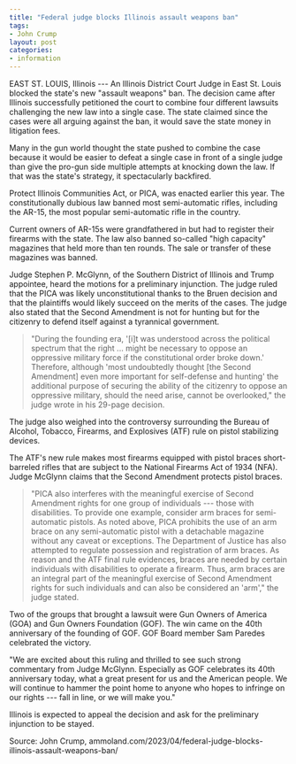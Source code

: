 ```yaml
---
title: "Federal judge blocks Illinois assault weapons ban"
tags:
- John Crump
layout: post
categories:
- information
---
```


EAST ST. LOUIS, Illinois --- An Illinois District Court Judge in East St. Louis blocked the state's new "assault weapons" ban. The decision came after Illinois successfully petitioned the court to combine four different lawsuits challenging the new law into a single case. The state claimed since the cases were all arguing against the ban, it would save the state money in litigation fees.

Many in the gun world thought the state pushed to combine the case because it would be easier to defeat a single case in front of a single judge than give the pro-gun side multiple attempts at knocking down the law. If that was the state's strategy, it spectacularly backfired.

Protect Illinois Communities Act, or PICA, was enacted earlier this year. The constitutionally dubious law banned most semi-automatic rifles, including the AR-15, the most popular semi-automatic rifle in the country.

Current owners of AR-15s were grandfathered in but had to register their firearms with the state. The law also banned so-called "high capacity" magazines that held more than ten rounds. The sale or transfer of these magazines was banned.

Judge Stephen P. McGlynn, of the Southern District of Illinois and Trump appointee, heard the motions for a preliminary injunction. The judge ruled that the PICA was likely unconstitutional thanks to the Bruen decision and that the plaintiffs would likely succeed on the merits of the cases. The judge also stated that the Second Amendment is not for hunting but for the citizenry to defend itself against a tyrannical government.

> "During the founding era, '[i]t was understood across the political spectrum that the right ... might be necessary to oppose an oppressive military force if the constitutional order broke down.' Therefore, although 'most undoubtedly thought [the Second Amendment] even more important for self-defense and hunting' the additional purpose of securing the ability of the citizenry to oppose an oppressive military, should the need arise, cannot be overlooked," the judge wrote in his 29-page decision.

The judge also weighed into the controversy surrounding the Bureau of Alcohol, Tobacco, Firearms, and Explosives (ATF) rule on pistol stabilizing devices.

The ATF's new rule makes most firearms equipped with pistol braces short-barreled rifles that are subject to the National Firearms Act of 1934 (NFA). Judge McGlynn claims that the Second Amendment protects pistol braces.

> "PICA also interferes with the meaningful exercise of Second Amendment rights for one group of individuals --- those with disabilities. To provide one example, consider arm braces for semi-automatic pistols. As noted above, PICA prohibits the use of an arm brace on any semi-automatic pistol with a detachable magazine without any caveat or exceptions. The Department of Justice has also attempted to regulate possession and registration of arm braces. As reason and the ATF final rule evidences, braces are needed by certain individuals with disabilities to operate a firearm. Thus, arm braces are an integral part of the meaningful exercise of Second Amendment rights for such individuals and can also be considered an 'arm'," the judge stated.

Two of the groups that brought a lawsuit were Gun Owners of America (GOA) and Gun Owners Foundation (GOF). The win came on the 40th anniversary of the founding of GOF. GOF Board member Sam Paredes celebrated the victory.

"We are excited about this ruling and thrilled to see such strong commentary from Judge McGlynn. Especially as GOF celebrates its 40th anniversary today, what a great present for us and the American people. We will continue to hammer the point home to anyone who hopes to infringe on our rights --- fall in line, or we will make you."

Illinois is expected to appeal the decision and ask for the preliminary injunction to be stayed.

Source: John Crump, ammoland.com/2023/04/federal-judge-blocks-illinois-assault-weapons-ban/
